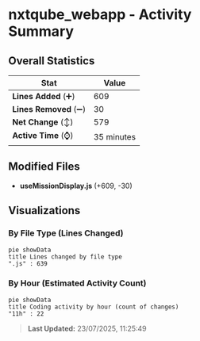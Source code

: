 # nxtqube_webapp - Activity Summary 

## Overall Statistics

| Stat                   | Value                                                             |
| ---------------------- | ----------------------------------------------------------------- |
| **Lines Added** (➕)   | 609                                          |
| **Lines Removed** (➖) | 30                                        |
| **Net Change** (↕)    | 579                |
| **Active Time** (⌚)   | 35 minutes |


## Modified Files
- **useMissionDisplay.js** (+609, -30)

## Visualizations

### By File Type (Lines Changed)

```mermaid
pie showData
title Lines changed by file type
".js" : 639
```

### By Hour (Estimated Activity Count)

```mermaid
pie showData
title Coding activity by hour (count of changes)
"11h" : 22
```


> **Last Updated:** 23/07/2025, 11:25:49